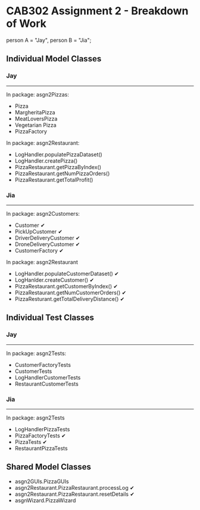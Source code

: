 # CAB302 Assignment 2 - Breakdown of Work
person A = "Jay", person B = "Jia";

## Individual Model Classes  
### Jay
---
In package: asgn2Pizzas:
- Pizza
- MargheritaPizza
- MeatLoversPizza
- Vegetarian Pizza
- PizzaFactory

In package: asgn2Restaurant:
- LogHandler.populatePizzaDataset()
- LogHandler.createPizza()
- PizzaRestaurant.getPizzaByIndex()
- PizzaRestaurant.getNumPizzaOrders()
- PizzaRestaurant.getTotalProfit()

### Jia
---
In package: asgn2Customers:
- Customer ✔
- PickUpCustomer ✔
- DriverDeliveryCustomer ✔
- DroneDeliveryCustomer ✔
- CustomerFactory ✔

In package: asgn2Restaurant
- LogHandler.populateCustomerDataset() ✔
- LogHanlder.createCustomer() ✔
- PizzaRestaurant.getCustomerByIndex() ✔
- PizzaRestaurant.getNumCustomerOrders() ✔
- PizzaResturant.getTotalDeliveryDistance() ✔


## Individual Test Classes
### Jay
---
In package: asgn2Tests:
- CustomerFactoryTests
- CustomerTests
- LogHandlerCustomerTests
- RestaurantCustomerTests

### Jia
---
In package: asgn2Tests
- LogHandlerPizzaTests 
- PizzaFactoryTests ✔
- PizzaTests ✔
- RestaurantPizzaTests


## Shared Model Classes
- asgn2GUIs.PizzaGUIs
- asgn2Restaurant.PizzaRestaurant.processLog ✔
- asgn2Restaurant.PizzaRestaurant.resetDetails ✔
- asgnWizard.PizzaWizard

